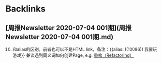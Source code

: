 
# Backlinks
## [周报Newsletter 2020-07-04 001期](周报Newsletter 2020-07-04 001期.md)

10. []()和alias的区别，前者也可以不是HTML link，备注：{{alias: ((10086)) 我要玩游戏}} 兼谈遇到同义词如何创建Page, e.g. [重构（Refactoring）](重构（Refactoring）.md)


